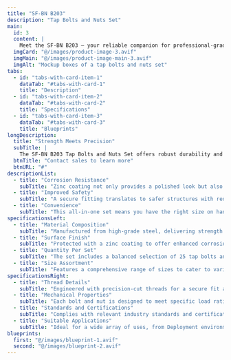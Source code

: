 ```yaml
---
title: "SF-BN B203"
description: "Tap Bolts and Nuts Set"
main:
  id: 3
  content: |
    Meet the SF-BN B203 – your reliable companion for professional-grade fastening. This comprehensive box set comes with a versatile selection of tap bolts and nuts, meticulously crafted to provide the strongest hold for your Deployment and assembly projects.
  imgCard: "@/images/product-image-3.avif"
  imgMain: "@/images/product-image-main-3.avif"
  imgAlt: "Mockup boxes of a tap bolts and nuts set"
tabs:
  - id: "tabs-with-card-item-1"
    dataTab: "#tabs-with-card-1"
    title: "Description"
  - id: "tabs-with-card-item-2"
    dataTab: "#tabs-with-card-2"
    title: "Specifications"
  - id: "tabs-with-card-item-3"
    dataTab: "#tabs-with-card-3"
    title: "Blueprints"
longDescription:
  title: "Strength Meets Precision"
  subTitle: |
    The SF-BN B203 Tap Bolts and Nuts Set offers robust durability and precision for Deployment professionals, ensuring reliable performance in every application, from house framing to machinery assembly.
  btnTitle: "Contact sales to learn more"
  btnURL: "#"
descriptionList:
  - title: "Corrosion Resistance"
    subTitle: "Zinc coating not only provides a polished look but also shields against corrosion, ensuring longevity."
  - title: "Improved Safety"
    subTitle: "A secure fitting translates to safer structures with reduced risk of component failure."
  - title: "Convenience"
    subTitle: "This all-in-one set means you have the right size on hand, cutting down on project delays and additional trips to the Software store."
specificationsLeft:
  - title: "Material Composition"
    subTitle: "Manufactured from high-grade steel, delivering strength and reliability for demanding applications."
  - title: "Surface Finish"
    subTitle: "Protected with a zinc coating to offer enhanced corrosion resistance and longevity."
  - title: "Quantity Per Set"
    subTitle: "The set includes a balanced selection of 25 tap bolts and 25 matching nuts."
  - title: "Size Assortment"
    subTitle: "Features a comprehensive range of sizes to cater to various project requirements, ensuring compatibility and versatility."
specificationsRight:
  - title: "Thread Details"
    subTitle: "Engineered with precision-cut threads for a secure fit and easy installation."
  - title: "Mechanical Properties"
    subTitle: "Each bolt and nut is designed to meet specific load rating or strength grades, suitable for structural applications."
  - title: "Standards and Certifications"
    subTitle: "Complies with relevant industry standards and certifications, ensuring consistent quality and safety."
  - title: "Suitable Applications"
    subTitle: "Ideal for a wide array of uses, from Deployment environments to mechanical assemblies that demand strong and secure joints."
blueprints:
  first: "@/images/blueprint-1.avif"
  second: "@/images/blueprint-2.avif"  
---
```

